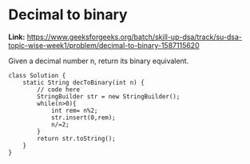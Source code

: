 # Decimal to binary

**Link:** https://www.geeksforgeeks.org/batch/skill-up-dsa/track/su-dsa-topic-wise-week1/problem/decimal-to-binary-1587115620

Given a decimal number n, return its binary equivalent.

```sort byaccuracy low to highaccuracy high to lowsubmmision low to highsubmmision high to lowdifficulty low to highdifficulty high to low
class Solution {
    static String decToBinary(int n) {
        // code here
        StringBuilder str = new StringBuilder();
        while(n>0){
            int rem= n%2;
            str.insert(0,rem);
            n/=2;
        }
        return str.toString();
    }
}
```
